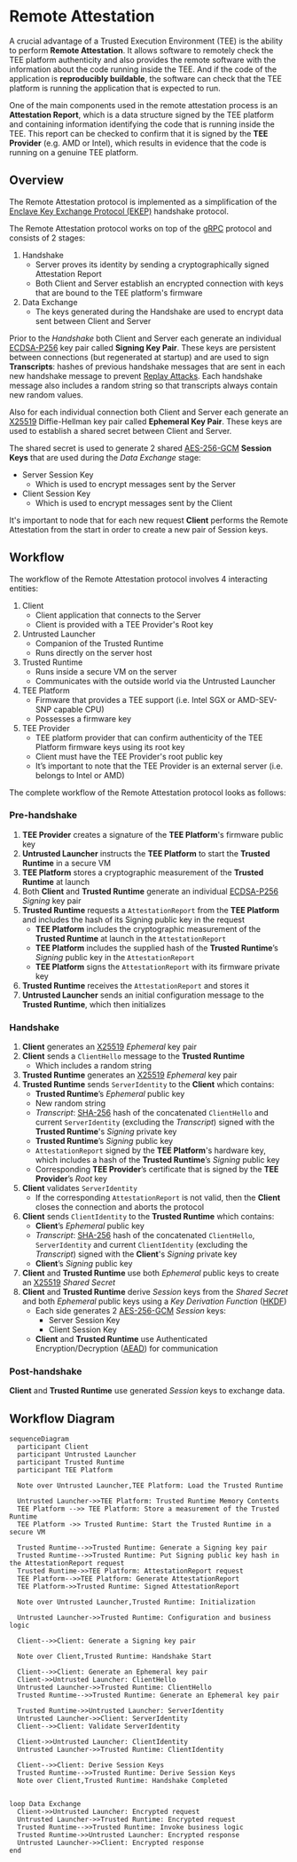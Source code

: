 # Remote Attestation

A crucial advantage of a Trusted Execution Environment (TEE) is the ability to
perform **Remote Attestation**. It allows software to remotely check the TEE
platform authenticity and also provides the remote software with the information
about the code running inside the TEE. And if the code of the application is
**reproducibly buildable**, the software can check that the TEE platform is
running the application that is expected to run.

One of the main components used in the remote attestation process is an
**Attestation Report**, which is a data structure signed by the TEE platform and
containing information identifying the code that is running inside the TEE. This
report can be checked to confirm that it is signed by the **TEE Provider** (e.g.
AMD or Intel), which results in evidence that the code is running on a genuine
TEE platform.

## Overview

The Remote Attestation protocol is implemented as a simplification of the
[Enclave Key Exchange Protocol (EKEP)](https://asylo.dev/docs/concepts/ekep.html)
handshake protocol.

The Remote Attestation protocol works on top of the [gRPC](https://grpc.io/)
protocol and consists of 2 stages:

1. Handshake
   - Server proves its identity by sending a cryptographically signed
     Attestation Report
   - Both Client and Server establish an encrypted connection with keys that are
     bound to the TEE platform's firmware
1. Data Exchange
   - The keys generated during the Handshake are used to encrypt data sent
     between Client and Server

Prior to the _Handshake_ both Client and Server each generate an individual
[ECDSA-P256](https://datatracker.ietf.org/doc/html/rfc6979) key pair called
**Signing Key Pair**. These keys are persistent between connections (but
regenerated at startup) and are used to sign **Transcripts**: hashes of previous
handshake messages that are sent in each new handshake message to prevent
[Replay Attacks](https://en.wikipedia.org/wiki/Replay_attack). Each handshake
message also includes a random string so that transcripts always contain new
random values.

Also for each individual connection both Client and Server each generate an
[X25519](https://datatracker.ietf.org/doc/html/rfc7748) Diffie-Hellman key pair
called **Ephemeral Key Pair**. These keys are used to establish a shared secret
between Client and Server.

The shared secret is used to generate 2 shared
[AES-256-GCM](https://datatracker.ietf.org/doc/html/rfc5288) **Session Keys**
that are used during the _Data Exchange_ stage:

- Server Session Key
  - Which is used to encrypt messages sent by the Server
- Client Session Key
  - Which is used to encrypt messages sent by the Client

It's important to node that for each new request **Client** performs the Remote
Attestation from the start in order to create a new pair of Session keys.

## Workflow

The workflow of the Remote Attestation protocol involves 4 interacting entities:

1. Client
   - Client application that connects to the Server
   - Client is provided with a TEE Provider's Root key
2. Untrusted Launcher
   - Companion of the Trusted Runtime
   - Runs directly on the server host
3. Trusted Runtime
   - Runs inside a secure VM on the server
   - Communicates with the outside world via the Untrusted Launcher
4. TEE Platform
   - Firmware that provides a TEE support (i.e. Intel SGX or AMD-SEV-SNP capable
     CPU)
   - Possesses a firmware key
5. TEE Provider
   - TEE platform provider that can confirm authenticity of the TEE Platform
     firmware keys using its root key
   - Client must have the TEE Provider's root public key
   - It’s important to note that the TEE Provider is an external server (i.e.
     belongs to Intel or AMD)

The complete workflow of the Remote Attestation protocol looks as follows:

### Pre-handshake

1. **TEE Provider** creates a signature of the **TEE Platform**'s firmware
   public key
2. **Untrusted Launcher** instructs the **TEE Platform** to start the **Trusted
   Runtime** in a secure VM
3. **TEE Platform** stores a cryptographic measurement of the **Trusted
   Runtime** at launch
4. Both **Client** and **Trusted Runtime** generate an individual
   [ECDSA-P256](https://datatracker.ietf.org/doc/html/rfc6979) _Signing_ key
   pair
5. **Trusted Runtime** requests a `AttestationReport` from the **TEE Platform**
   and includes the hash of its Signing public key in the request
   - **TEE Platform** includes the cryptographic measurement of the **Trusted
     Runtime** at launch in the `AttestationReport`
   - **TEE Platform** includes the supplied hash of the **Trusted Runtime**’s
     _Signing_ public key in the `AttestationReport`
   - **TEE Platform** signs the `AttestationReport` with its firmware private
     key
6. **Trusted Runtime** receives the `AttestationReport` and stores it
7. **Untrusted Launcher** sends an initial configuration message to the
   **Trusted Runtime**, which then initializes

### Handshake

1. **Client** generates an
   [X25519](https://datatracker.ietf.org/doc/html/rfc7748) _Ephemeral_ key pair
2. **Client** sends a `ClientHello` message to the **Trusted Runtime**
   - Which includes a random string
3. **Trusted Runtime** generates an
   [X25519](https://datatracker.ietf.org/doc/html/rfc7748) _Ephemeral_ key pair
4. **Trusted Runtime** sends `ServerIdentity` to the **Client** which contains:
   - **Trusted Runtime**’s _Ephemeral_ public key
   - New random string
   - _Transcript_: [SHA-256](https://datatracker.ietf.org/doc/html/rfc6234) hash
     of the concatenated `ClientHello` and current `ServerIdentity` (excluding
     the _Transcript_) signed with the **Trusted Runtime**'s _Signing_ private
     key
   - **Trusted Runtime**’s _Signing_ public key
   - `AttestationReport` signed by the **TEE Platform**'s hardware key, which
     includes a hash of the **Trusted Runtime**’s _Signing_ public key
   - Corresponding **TEE Provider**’s certificate that is signed by the **TEE
     Provider**’s _Root_ key
5. **Client** validates `ServerIdentity`
   - If the corresponding `AttestationReport` is not valid, then the **Client**
     closes the connection and aborts the protocol
6. **Client** sends `ClientIdentity` to the **Trusted Runtime** which contains:
   - **Client**’s _Ephemeral_ public key
   - _Transcript_: [SHA-256](https://datatracker.ietf.org/doc/html/rfc6234) hash
     of the concatenated `ClientHello`, `ServerIdentity` and current
     `ClientIdentity` (excluding the _Transcript_) signed with the **Client**'s
     _Signing_ private key
   - **Client**’s _Signing_ public key
7. **Client** and **Trusted Runtime** use both _Ephemeral_ public keys to create
   an [X25519](https://datatracker.ietf.org/doc/html/rfc7748) _Shared Secret_
8. **Client** and **Trusted Runtime** derive _Session_ keys from the _Shared
   Secret_ and both _Ephemeral_ public keys using a _Key Derivation Function_
   ([HKDF](https://datatracker.ietf.org/doc/html/rfc5869))
   - Each side generates 2
     [AES-256-GCM](https://datatracker.ietf.org/doc/html/rfc5288) _Session_
     keys:
     - Server Session Key
     - Client Session Key
   - **Client** and **Trusted Runtime** use Authenticated Encryption/Decryption
     ([AEAD](https://en.wikipedia.org/wiki/Authenticated_encryption)) for
     communication

### Post-handshake

**Client** and **Trusted Runtime** use generated _Session_ keys to exchange
data.

## Workflow Diagram

```mermaid
sequenceDiagram
  participant Client
  participant Untrusted Launcher
  participant Trusted Runtime
  participant TEE Platform

  Note over Untrusted Launcher,TEE Platform: Load the Trusted Runtime

  Untrusted Launcher->>TEE Platform: Trusted Runtime Memory Contents
  TEE Platform -->> TEE Platform: Store a measurement of the Trusted Runtime
  TEE Platform ->> Trusted Runtime: Start the Trusted Runtime in a secure VM

  Trusted Runtime-->>Trusted Runtime: Generate a Signing key pair
  Trusted Runtime-->>Trusted Runtime: Put Signing public key hash in the AttestationReport request
  Trusted Runtime->>TEE Platform: AttestationReport request
  TEE Platform-->>TEE Platform: Generate AttestationReport
  TEE Platform->>Trusted Runtime: Signed AttestationReport

  Note over Untrusted Launcher,Trusted Runtime: Initialization

  Untrusted Launcher->>Trusted Runtime: Configuration and business logic

  Client-->>Client: Generate a Signing key pair

  Note over Client,Trusted Runtime: Handshake Start

  Client-->>Client: Generate an Ephemeral key pair
  Client->>Untrusted Launcher: ClientHello
  Untrusted Launcher->>Trusted Runtime: ClientHello
  Trusted Runtime-->>Trusted Runtime: Generate an Ephemeral key pair

  Trusted Runtime->>Untrusted Launcher: ServerIdentity
  Untrusted Launcher->>Client: ServerIdentity
  Client-->>Client: Validate ServerIdentity

  Client->>Untrusted Launcher: ClientIdentity
  Untrusted Launcher->>Trusted Runtime: ClientIdentity

  Client-->>Client: Derive Session Keys
  Trusted Runtime-->>Trusted Runtime: Derive Session Keys
  Note over Client,Trusted Runtime: Handshake Completed


loop Data Exchange
  Client->>Untrusted Launcher: Encrypted request
  Untrusted Launcher->>Trusted Runtime: Encrypted request
  Trusted Runtime-->>Trusted Runtime: Invoke business logic
  Trusted Runtime->>Untrusted Launcher: Encrypted response
  Untrusted Launcher->>Client: Encrypted response
end
```
